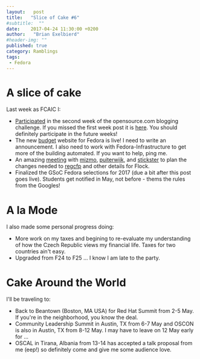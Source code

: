 ```yaml
---
layout:   post
title:   "Slice of Cake #6"
#subtitle:  ""
date:    2017-04-24 11:30:00 +0200
author:   "Brian Exelbierd"
#header-img: ""
published: true
category: Ramblings
tags:
 - Fedora
---
```


# A slice of cake

Last week as FCAIC I:

- [Participated](http://community.redhat.com/blog/2017/04/community-managers-sit-everywhere-should-they/) in the second week of the opensource.com blogging challenge.  If you missed the first week post it is [here](http://community.redhat.com/blog/2017/04/onboarding-new-contributors-in-the-fedora-project/).  You should definitely participate in the future weeks!
- The new [budget](https://budget.fedoraproject.org/) website for Fedora is live!  I need to write an announcement.  I also need to work with Fedora-Infrastructure to get more of the building automated.  If you want to help, ping me.
- An amazing [meeting](https://meetbot.fedoraproject.org/fedora-flock/2017-04-19/regcfp_flock_2017.2017-04-19-14.09.html) with [mizmo](https://fedoraproject.org/wiki/User:Duffy), [puiterwijk](https://fedoraproject.org/wiki/User:Puiterwijk), and [stickster](https://fedoraproject.org/wiki/User:Pfrields?rd=User:Stickster) to plan the changes needed to [regcfp](https://github.com/puiterwijk/regcfp) and other details for Flock.
- Finalized the GSoC Fedora selections for 2017 (due a bit after this post goes live).  Students get notified in May, not before - thems the rules from the Googles!

# A la Mode

I also made some personal progress doing:

- More work on my taxes and begining to re-evaluate my understanding of how the Czech Republic views my financial life. Taxes for two countries ain't easy.
- Upgraded from F24 to F25 ... I know I am late to the party.

# Cake Around the World

I'll be traveling to:

- Back to Beantown (Boston, MA USA) for Red Hat Summit from 2-5 May.  If you're in the neighborhood, you know the deal.
- Community Leadership Summit in Austin, TX from 6-7 May and OSCON is also in Austin, TX from 8-12 May. I may have to leave on 12 May early for ...
- OSCAL in Tirana, Albania from 13-14 has accepted a talk proposal from me (eep!) so definitely come and give me some audience love.
